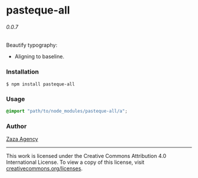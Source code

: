 # pasteque-all

###### 0.0.7

Beautify typography:
* Aligning to baseline.

### Installation

```
$ npm install pasteque-all
```

### Usage

```scss
@import "path/to/node_modules/pasteque-all/a";
```

### Author

[Zaza Agency](zaza.africa)

---

This work is licensed under the Creative Commons Attribution 4.0 International License.
To view a copy of this license, visit [creativecommons.org/licenses](http://creativecommons.org/licenses/by/4.0/).
